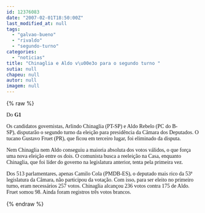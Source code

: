 ```yaml
---
id: 12376083
date: "2007-02-01T18:50:00Z"
last_modified_at: null
tags:
  - "galvao-bueno"
  - "rivaldo"
  - "segundo-turno"
categories:
  - "noticias"
title: "Chinaglia e Aldo v\u00e3o para o segundo turno "
sutia: null
chapeu: null
autor: null
imagem: null
---
```

{% raw %}
<p><P><FONT face=Verdana>Do <STRONG>G1</STRONG></FONT></P></p>
<p><P><FONT face=Verdana>Os&nbsp;candidatos governistas, Arlindo Chinaglia (PT-SP)&nbsp;e Aldo Rebelo (PC do B-SP),&nbsp;disputarão o segundo turno da eleição para&nbsp;presidência da Câmara dos Deputados. O tucano Gustavo Fruet (PR), que ficou em terceiro lugar, foi eliminado&nbsp;da disputa. </FONT></P></p>
<p><P><FONT face=Verdana>Nem Chinaglia nem Aldo conseguiu a maioria absoluta dos votos válidos, o que força uma nova eleição entre os dois. O comunista busca a reeleição na Casa, enquanto Chinaglia, que foi líder do governo na legislatura anterior, tenta pela primeira vez.</FONT></P></p>
<p><P><FONT face=Verdana>Dos 513 parlamentares, apenas Camilo Cola (PMDB-ES), o deputado mais rico da 53ª legislatura da Câmara, não participou da votação. Com isso, para ser eleito no primeiro turno, eram necessários 257 votos. Chinaglia alcançou 236 votos contra 175 de Aldo. Fruet somou 98. Ainda foram registros três votos brancos.</FONT></P> </p>
{% endraw %}
